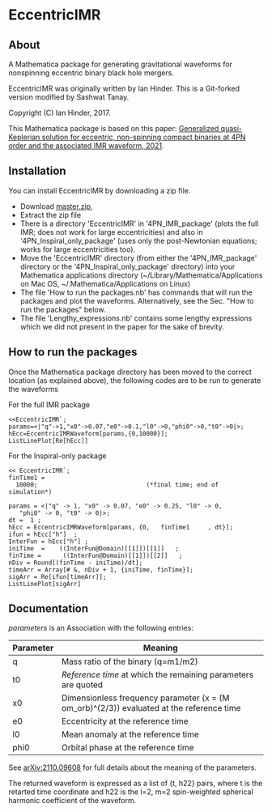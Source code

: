 # EccentricIMR

## About

A Mathematica package for generating gravitational waveforms for
nonspinning eccentric binary black hole mergers.

EccentricIMR was originally written by Ian Hinder. This is a Git-forked version modified by Sashwat Tanay. 

Copyright (C) Ian Hinder, 2017.

This Mathematica package is based on this paper: [Generalized quasi-Keplerian solution for eccentric, non-spinning compact binaries at 4PN order and the associated IMR waveform, 2021](https://arxiv.org/abs/2110.09608).

## Installation

You can install EccentricIMR by downloading a zip file.

- Download [master.zip](https://github.com/sashwattanay/EccentricIMR/archive/master.zip),
- Extract the zip file
- There is a directory 'EccentricIMR' in '4PN_IMR_package' (plots the full IMR; does not work for large eccentricities) and also in '4PN_Inspiral_only_package'
(uses only the post-Newtonian equations; works for large eccentricities too).
- Move the 'EccentricIMR' directory (from either the '4PN_IMR_package' directory or the '4PN_Inspiral_only_package' directory) into your Mathematica applications directory
(~/Library/Mathematica/Applications on Mac OS,
~/.Mathematica/Applications on Linux)
- The file 'How to run the packages.nb' has commands that will run the packages and plot the waveforms. Alternatively, see the Sec. "How to run the packages" below. 
- The file 'Lengthy_expressions.nb' contains some lengthy expressions which we did not present in the paper for the sake of brevity. 

## How to run the packages
Once the Mathematica package directory has been moved to the correct location (as explained above), the following codes are to be run to generate the waveforms

For the full IMR package
```
<<EccentricIMR`;
params=<|"q"->1,"x0"->0.07,"e0"->0.1,"l0"->0,"phi0"->0,"t0"->0|>;
hEcc=EccentricIMRWaveform[params,{0,10000}];
ListLinePlot[Re[hEcc]]
```

For the Inspiral-only package
```
<< EccentricIMR`;
finTime1 = 
  10000;                              (*final time; end of simulation*)

params = <|"q" -> 1, "x0" -> 0.07, "e0" -> 0.25, "l0" -> 0, 
   "phi0" -> 0, "t0" -> 0|>;
dt =  1 ;                                 
hEcc = EccentricIMRWaveform[params, {0,   finTime1     , dt}];
ifun = hEcc["h"]  ;     
InterFun = hEcc["h"] ;
iniTime  =    ((InterFun@Domain)[[1]])[[1]]   ;
finTime =      ((InterFun@Domain)[[1]])[[2]]   ;
nDiv = Round[(finTime - iniTime)/dt];                  
timeArr = Array[# &, nDiv + 1, {iniTime, finTime}];     
sigArr = Re[ifun[timeArr]];                       
ListLinePlot[sigArr]
```

## Documentation

_parameters_ is an Association with the following entries:

Parameter | Meaning
--------- | ---
q         | Mass ratio of the binary (q=m1/m2)
t0        | _Reference time_ at which the remaining parameters are quoted
x0        | Dimensionless frequency parameter (x = (M om_orb)^(2/3)) evaluated at the reference time
e0		   | Eccentricity at the reference time
l0		   | Mean anomaly at the reference time
phi0	   | Orbital phase at the reference time

See [arXiv:2110.09608](https://arxiv.org/abs/2110.09608) for full details about the meaning of the parameters.

The returned waveform is expressed as a list of {t, h22} pairs, where t is the retarted time coordinate and h22 is the l=2, m=2 spin-weighted spherical harmonic coefficient of the waveform.
